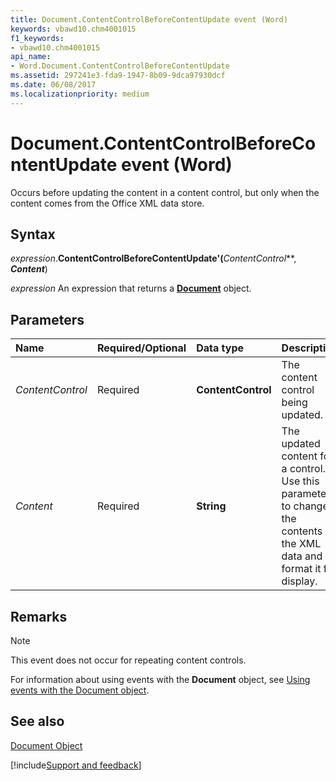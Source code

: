 ```yaml
---
title: Document.ContentControlBeforeContentUpdate event (Word)
keywords: vbawd10.chm4001015
f1_keywords:
- vbawd10.chm4001015
api_name:
- Word.Document.ContentControlBeforeContentUpdate
ms.assetid: 297241e3-fda9-1947-8b09-9dca97930dcf
ms.date: 06/08/2017
ms.localizationpriority: medium
---
```



# Document.ContentControlBeforeContentUpdate event (Word)

Occurs before updating the content in a content control, but only when the content comes from the Office XML data store.


## Syntax

_expression_.**ContentControlBeforeContentUpdate'(**_ContentControl_**, **_Content_**)

 _expression_ An expression that returns a **[Document](Word.Document.md)** object.


## Parameters



|Name|Required/Optional|Data type|Description|
|:-----|:-----|:-----|:-----|
| _ContentControl_|Required| **ContentControl**|The content control being updated.|
| _Content_|Required| **String**|The updated content for a control. Use this parameter to change the contents of the XML data and format it for display.|

## Remarks


> [!NOTE] 
> This event does not occur for repeating content controls.

For information about using events with the **Document** object, see [Using events with the Document object](../word/Concepts/Objects-Properties-Methods/using-events-with-the-document-object.md).


## See also


[Document Object](Word.Document.md)

[!include[Support and feedback](~/includes/feedback-boilerplate.md)]